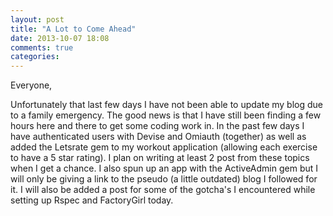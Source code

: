 ```yaml
---
layout: post
title: "A Lot to Come Ahead"
date: 2013-10-07 18:08
comments: true
categories: 
---
```

Everyone,

Unfortunately that last few days I have not been able to update my blog due to a family emergency.  The good news is that I have still been finding a few hours here and there to get some coding work in.  In the past few days I have authenticated users with Devise and Omiauth (together) as well as added the Letsrate gem to my workout application (allowing each exercise to have a 5 star rating).  I plan on writing at least 2 post from these topics when I get a chance.  I also spun up an app with the ActiveAdmin gem but I will only be giving a link to the pseudo (a little outdated) blog I followed for it.  I will also be added a post for some of the gotcha's I encountered while setting up Rspec and FactoryGirl today.
